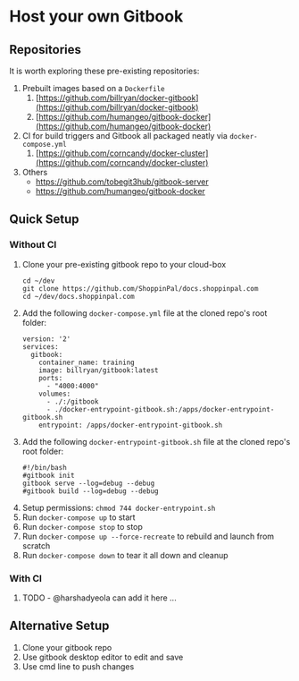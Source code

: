 # Host your own Gitbook

## Repositories

It is worth exploring these pre-existing repositories:

1. Prebuilt images based on a `Dockerfile`
   1. [https://github.com/billryan/docker-gitbook](https://github.com/billryan/docker-gitbook)
   2. [https://github.com/humangeo/gitbook-docker](https://github.com/humangeo/gitbook-docker)
2. CI for build triggers and Gitbook all packaged neatly via `docker-compose.yml`
   1. [https://github.com/corncandy/docker-cluster](https://github.com/corncandy/docker-cluster)
1. Others
   * https://github.com/tobegit3hub/gitbook-server
   * https://github.com/humangeo/gitbook-docker

## Quick Setup

### Without CI

1. Clone your pre-existing gitbook repo to your cloud-box
   ```
   cd ~/dev
   git clone https://github.com/ShoppinPal/docs.shoppinpal.com
   cd ~/dev/docs.shoppinpal.com
   ```
2. Add the following `docker-compose.yml` file at the cloned repo's root folder:
   ```
   version: '2'
   services:
     gitbook:
       container_name: training
       image: billryan/gitbook:latest
       ports:
         - "4000:4000"
       volumes:
         - ./:/gitbook
         - ./docker-entrypoint-gitbook.sh:/apps/docker-entrypoint-gitbook.sh
       entrypoint: /apps/docker-entrypoint-gitbook.sh
   ```
3. Add the following `docker-entrypoint-gitbook.sh` file at the cloned repo's root folder:
   ```
   #!/bin/bash
   #gitbook init
   gitbook serve --log=debug --debug
   #gitbook build --log=debug --debug
   ```
4. Setup permissions: `chmod 744 docker-entrypoint.sh`
5. Run `docker-compose up` to start
6. Run `docker-compose stop` to stop
7. Run `docker-compose up --force-recreate` to rebuild and launch from scratch
8. Run `docker-compose down` to tear it all down and cleanup

### With CI

1. TODO - @harshadyeola can add it here ...

## Alternative Setup

1. Clone your gitbook repo
2. Use gitbook desktop editor to edit and save
3. Use cmd line to push changes
